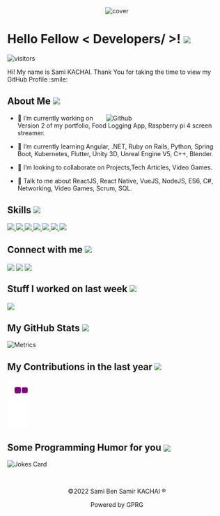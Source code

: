 
<div align="center">
<img width="50%" height = "50%" src="https://i.ibb.co/PcRNfFH/SK-Logo-2.png" alt="cover" border="0"/>
</div>

<h1> Hello Fellow < Developers/ >! <img src = "https://c.tenor.com/FoCsxk0SP2UAAAAj/italian-hand-italian-hands.gif" width = 50px> </h1>
<p align='center'>

![visitors](https://visitor-badge.glitch.me/badge?page_id=Sami-Kachai.Sami-Kachai)

</p>
<div size='20px'> Hi! My name is Sami KACHAI. Thank You for taking the time to view my GitHub Profile :smile: 
</div>

<h2> About Me <img src = "https://media0.giphy.com/media/KDDpcKigbfFpnejZs6/giphy.gif?cid=ecf05e47oy6f4zjs8g1qoiystc56cu7r9tb8a1fe76e05oty&rid=giphy.gif" width = 100px></h2>

<img width="55%" align="right" alt="Github" src="https://raw.githubusercontent.com/onimur/.github/master/.resources/git-header.svg" />


- 🔭 I’m currently working on Version 2 of my portfolio, Food Logging App, Raspberry pi 4 screen streamer.

- 🌱 I’m currently learning Angular, .NET, Ruby on Rails, Python, Spring Boot, Kubernetes, Flutter, Unity 3D, Unreal Engine V5, C++, Blender. 

- 👯 I’m looking to collaborate on Projects,Tech Articles, Video Games. 

- 💬 Talk to me about ReactJS, React Native, VueJS, NodeJS, ES6, C#, Networking, Video Games, Scrum, SQL. 

<h2> Skills <img src = "https://media2.giphy.com/media/QssGEmpkyEOhBCb7e1/giphy.gif?cid=ecf05e47a0n3gi1bfqntqmob8g9aid1oyj2wr3ds3mg700bl&rid=giphy.gif" width = 32px> </h2>
<a href= https://github.com/Sami-Kachai?tab=repositories&q=&type=&language=reactjs&sort= > <img width ='32px' src ='https://raw.githubusercontent.com/rahulbanerjee26/githubAboutMeGenerator/main/icons/reactjs.svg'> </a>
<a href= https://github.com/Sami-Kachai?tab=repositories&q=&type=&language=javascript&sort= > <img width ='32px' src ='https://raw.githubusercontent.com/rahulbanerjee26/githubAboutMeGenerator/main/icons/javascript.svg'> </a>
<a href= https://github.com/Sami-Kachai?tab=repositories&q=&type=&language=c&sort= > <img width ='32px' src ='https://raw.githubusercontent.com/rahulbanerjee26/githubAboutMeGenerator/main/icons/c.svg'> </a>
<a href= https://github.com/Sami-Kachai?tab=repositories&q=&type=&language=nodejs&sort= > <img width ='32px' src ='https://raw.githubusercontent.com/rahulbanerjee26/githubAboutMeGenerator/main/icons/nodejs.svg'> </a>
<a href= https://github.com/Sami-Kachai?tab=repositories&q=&type=&language=csharp&sort= > <img width ='32px' src ='https://raw.githubusercontent.com/rahulbanerjee26/githubAboutMeGenerator/main/icons/csharp.svg'> </a>
<a href= https://github.com/Sami-Kachai?tab=repositories&q=&type=&language=dotnet&sort= > <img width ='32px' src ='https://raw.githubusercontent.com/rahulbanerjee26/githubAboutMeGenerator/main/icons/dotnet.svg'> </a>
<a href= https://github.com/Sami-Kachai?tab=repositories&q=&type=&language=vuejs&sort= > <img width ='32px' src ='https://raw.githubusercontent.com/rahulbanerjee26/githubAboutMeGenerator/main/icons/vuejs.svg'> </a>


<h2> Connect with me <img src='https://raw.githubusercontent.com/ShahriarShafin/ShahriarShafin/main/Assets/handshake.gif' width="100px"> </h2>
<a href = 'https://www.linkedin.com/in/sami-kachai'> <img width = '32px' align= 'center' src="https://raw.githubusercontent.com/rahulbanerjee26/githubAboutMeGenerator/main/icons/linked-in-alt.svg"/></a> 
<a href = 'http://sk-cv.herokuapp.com/'> <img width = '32px' align= 'center' src="https://raw.githubusercontent.com/rahulbanerjee26/githubAboutMeGenerator/main/icons/portfolio.png"/></a> 
<a href = 'https://www.github.com/Sami-Kachai'> <img width = '32px' align= 'center' src="https://raw.githubusercontent.com/rahulbanerjee26/githubAboutMeGenerator/main/icons/github.svg"/></a> 


<h2> Stuff I worked on last week  <img src = "https://media1.giphy.com/media/JZ40cnfnN11KycrvMF/giphy.gif?cid=ecf05e47a0n3gi1bfqntqmob8g9aid1oyj2wr3ds3mg700bl&rid=giphy.gif" width = 70px> </h2>
<a href="https://github.com/anuraghazra/github-readme-stats">
<img align="center" src="https://github-readme-stats.vercel.app/api/wakatime?username=@&compact=True"/>
</a>
<br>


<h2> My GitHub Stats <img src='https://media1.giphy.com/media/du3J3cXyzhj75IOgvA/giphy.gif?cid=ecf05e47x2g034i9pzwtzzsd3xgg2w9nr94t4tflbbgo3008&rid=giphy.gif' width='32px'> </h2>

![Metrics](https://metrics.lecoq.io/Sami-Kachai?template=terminal&base.header=0&base.activity=0&base.repositories=0&base.metadata=0&languages=1&languages.limit=8&languages.colors=github&languages.threshold=0%25&config.timezone=America%2FToronto)
  
 <h2> My Contributions in the last year <img src='https://c.tenor.com/Jl5vto_khXcAAAAM/catscafe-snake.gif' width='32px'> </h2>

![snake gif](https://github.com/Sami-Kachai/Sami-Kachai/blob/output/github-contribution-grid-snake.gif)

<h2> Some Programming Humor for you <img align ='center' src='https://c.tenor.com/aY4Z1Si1VeIAAAAM/laugh-slam.gif' width = '32px'></h2>

![Jokes Card](https://readme-jokes.vercel.app/api?theme=default)


<br>
<footer align='center'>
  <p>&copy;2022 Sami Ben Samir KACHAI &reg;</p>
  <p>Powered by GPRG</p>
  </footer>
